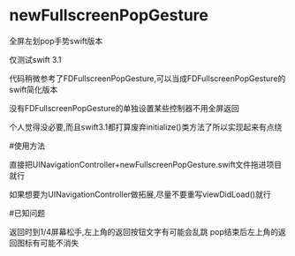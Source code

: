 # newFullscreenPopGesture

全屏左划pop手势swift版本

仅测试swift 3.1

代码稍微参考了FDFullscreenPopGesture,可以当成FDFullscreenPopGesture的swift简化版本

没有FDFullscreenPopGesture的单独设置某些控制器不用全屏返回

个人觉得没必要,而且swift3.1都打算废弃initialize()类方法了所以实现起来有点绕




#使用方法

直接把UINavigationController+newFullscreenPopGesture.swift文件拖进项目就行

如果想要为UINavigationController做拓展,尽量不要重写viewDidLoad()就行


#已知问题

返回时到1/4屏幕松手,左上角的返回按钮文字有可能会乱跳
pop结束后左上角的返回图标有可能不消失